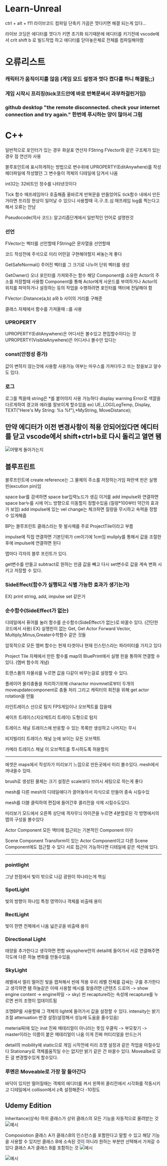 # Learn-Unreal
ctrl + alt + f11 라이브코드 컴파일 단축키
가끔은 껏다키면 해결 되는게 있다...

라이브 코딩은 에디터를 껏다가 키면 초기화 되기때문에 에디터를 키기전에 vscode에서 crlt shift b 로 빌드작업 하고 에디터를 닫아놓은체로 전체를 컴파일해야함

# 오류리스트

### 캐릭터가 움직이지를 않음 (게임 모드 설정과 껏다 켰다를 하니 해결됨;;)
### 게임 시작시 프리징(tick코드안에 바로 반복문써서 과부하걸린거임)
### github desktop "the remote disconnected. check your internet connection and try again." 한번에 푸시하는 양이 많아서 그럼

# C++

일반적으로 포인터가 있는 경우 화살표 연산자
FString FVector와 같은 구조체가 있는 경우 점 연산자 사용

블루포인트에 표시하게하는 방법으로 변수위에 UPROPERTY(EditAnywhere)를 작성
헤더파일에 작성했던 그 변수들이 객체의 디테일에 담겨서 나옴

int32는 32비트인 정수를 나타낸것이다

Tick 함수 매프레임마다 호출해줌
올바르게 반복문을 만들었어도 tick함수 내에서 만든거라면 프리징 현상이 일어날 수 있으니 사용할때 극.구.조.심
매프레임 log를 찍는다고해서 오류는 안남

Pseudocode(의사 코드): 알고리즘단계에서 일반적인 언어로 설명한것
### 선언
FVector는  벡터를 선언할때
FString은 문자열을 선언할때

코드 작성전에 주석으로 미리 어떤걸 구현해야할지 써놓는게 좋다

GetSafeNormal()
주어진 벡터를 그 크기로 나누어 단위 벡터를 생성

GetOwner()
오너 포인터를 가져와주는 함수
해당 Component를 소유한 Actor의 주소를 저장할때 사용함
Component를 통해 Actor에게 사운드를 부여하거나 Actor의 위치를 파악하거나 설정하는 등의 작업을 수행하려면 포인터를 액터에 전달해야 함

FVector::Distance(a,b)
a와 b 사이의 거리를 구해준

클래스 자체에서 함수를 가져올때 ::를 사용

### UPROPERTY
UPROPERTY(EditAnywhere)은 어디서든 볼수있고 편집할수이다는 것
UPROPERTY(VisibleAnywhere)은 어디서나 볼수만 있다는 

### const(안정성 증가)
값이 변하지 않는것에 사용함
사용가능 여부는 마우스를 가져다두고 뜨는 창을보고 알수도 있다. 

### 로그
로그를 찍을때 string은 *를 붙어야지 사용 가능하다
display warning Error로 색깔을 다르게하여 경고와 에러를 잘보이게 할수있음
ex) UE_LOG(LogTemp, Display, TEXT("Here's My String: %s  %f"),*MyString, MoveDistance);

## 만약 에디터가 이전 변경사항이 적용 안되어있다면 에디터를 닫고 vscode에서 shift+ctrl+b로 다시 돌리고 열면 됌
![어떻게 돌아가는지](https://github.com/REWELLGOM/Learn-Unreal/assets/129605750/b9c39707-07d6-4cf7-81dd-da71b37da42b)


## 블루프린트
블루프린트에 create reference는 그 물체의 주소를 저장하는거임
파란색 핀은 실행 핀(excution pin)임

space bar를 검색하면 space bar입력노드가 생김 
이거를 add impulse와 연결하면 space bar누를 시에 어느 방향으로 이동할지 정할수있음
(질량*100부터 약간의 효과가 보임)
add impulse에 있는 vel change는 체크하면 질량을 무시하고 속력을 정할 수 있게해줌

BP는 블루프린트 클래스라는 뜻
발사체를 주로 ProjectTile이라고 부름

impulse에 직접 연결하면 기본단위가 cm이기에 1cm임
muliply를 통해서 값을 조절한 후에 impulse에 연결하면 된다

맵마다 각자의 블루 프린트가 있다.

get변수를 만들고 subtract로 원하는 만큼 값을 빼고 다시 set변수로 값을 계속 변화 시키고 저장할 수 있다.


### SideEffect(함수가 실행되고 식별 가능한 효과가 생기는거)
EX) print string, add, impulse set 같은거

### 순수함수(SideEffect가 없는)
디테일에서 퓨어를 눌러 함수를 순수함수(SideEffect가 없는)로 바꿀수 있다. (간단한 코드에서 사용) 
EX) 실행핀이 없는 Get, Get Actor Forward Vector, Multiply,Minus,Greater수학함수 같은 것들

암묵적으로 모든 멤버 함수는 현재 타겟이나 현재 인스턴스라는 파라미터를 가지고 있다

Project Tile 자체에서 만든 함수를 map의 BluePrint에서 실행 핀을 통하여 연결할 수 있다. (멤버 함수의 개념)

트랜스폼의 자물쇠를 누르면 값을 다같이 바꾸는걸로 설정할 수 있다.

플레이어 물리충돌을 처리하기위해 charactor movmnet로부터 두개의 moveupdatecomponent로 충돌 처리 그리고 캐릭터의 회전을 위해 get actor rotation을 만듦

라인트레이스 
선으로 탐지
FPS게임이나 오브젝트를 잡을때

셰이프 트레이스(지오메트리 트레이)
도형으로 탐지

트레이스 채널
트레이스에 반응할 수 있는 목록만 생성하고 나머지는 무시

비지빌리티 트레이스 채널
눈에 보이는 모든 오브젝트

카메라 트레이스 채널
이 오브젝트를 투시하도록 허용할지


------------------------------------------------------------------

에셋은 maps에서 작성자가 미리보기 느낌으로 만든곳에서 미리 볼수있다.
mesh에서 꺼내쓸수 있따.

brush로 생성된 물체는 크기 설정은 scale보다 브러시 세팅으로 하는게 좋다

mesh를 다른 mesh의 디테일에다가 끌어놓아서 자식으로 만들어 종속 시킬수있

mesh를 더블 클릭하여 편집에 들어간후 콜리전을 삭제 시킬수도있다.

미리보기 모드에서 오른쪽 상단에 격자무늬 아이콘을 누르면 4분할로된 각 방명에서의 맵의 구성을 볼수있다

Actor Component
모든 액터에 접근되는 기본적인 Component 이다

Scene Component
Transform이 있는 Actor Component이고 다른 Scene Component에도 접근할 수 있다
서로 접근이 가능하다면 디테일에 같은 섹션에 있다.

------------------------------------------------------------------------

### pointlight
그냥 한점에서 빛이 밖으로 나감 광원이 하나라는게 핵심

### SpotLight
빛의 방향이 하나임 특정 영역이나 객체를 비출때 용이

### RectLight
빛이 한면 전체에서 나옴 넓은곳을 비출때 용이
### Directional Light 
태양을 추가한다고 생각하면 편함
skysphere안의 detail에 들어가서 서로 연결해주면 각도에 다른 하늘 변화를 만들수있음 

### SkyLight
레벨에서 멀리 떨어진 빛을 캡쳐해서 씬에 적용 우리 레벨 전체를 감싸는 구를 추가한다고 생각하면 됌 하늘같은
이때 사용할 메시를 찾을려면 (콘텐츠 드로어 -> show engine content -> engine파일 -> sky)
씬 recapture라는 속성에 recapture를 누르면 씬의 조명이 업데이트됨

조명BP를 사용할때 그 객체의 light에 들어가서 값을 설정할 수 있다.
intensity는 밝기 조절
attenuation 반경 설정(설정해서 성능에 도움을 줄수있음)

meterial뒤에 있는 inst 진짜 메테리얼이 아니라는 뜻임
우클릭 -> 부모찾기 -> master이라는 이름이 붙은 메테리얼이 나옴 이게 진짜 머티리얼을 만드는거

detail의 mobility에 
static으로 게임 시작전에 미리 조명 설정과 같은 작업을 마칠수있다
Stationary로 객체를움직일 수는 없지만 밝기 같은 건 바꿀수 있다. 
Movealbe로 모든 걸 변경할수있게 할수있다.

### 루멘은 Moveable로 가장 잘 돌아간다

바닥이 있지만 떨어질때는 객체의 에디터를 켜서 왼쪽위 콜리전에서 시각화를 작동시키고 디테일에서 collison에서 z축 설정해준다 -10정도

## Udemy Edition
Inheritance(상속)
하위 클래스가 상위 클래스의 모든 기능을 자동적으로 물려받는 것
![예시](https://github.com/REWELLGOM/Learn-Unreal/assets/129605750/598176a6-c97a-481e-b9e9-d5899d34ef18)



Composiotion
클래스 A가 클래스B의 인스턴스를 포함한다고 말할 수 있고 해당 기능을 사용할 수 있지만 클래스 B에 소속된 것이 아니라 원하는 부분만 선택해서 가져갈 수 있다 클래스 A가 클래스 B를 포함하는 것
![예시](https://github.com/REWELLGOM/Learn-Unreal/assets/129605750/6a999470-c8e1-4202-8c58-134671232b79)

![예시](https://github.com/REWELLGOM/Learn-Unreal/assets/129605750/1c6e35c5-797e-4399-9464-fe5577a7b2d8)

